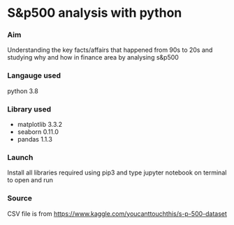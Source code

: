 # S&p500 analysis with python

### Aim
Understanding the key facts/affairs that happened from 90s to 20s and studying why and how in finance area by analysing s&p500

### Langauge used
python 3.8

### Library used
* matplotlib 3.3.2
* seaborn 0.11.0
* pandas 1.1.3

### Launch
Install all libraries required using pip3 and type jupyter notebook on terminal to open and run

### Source
CSV file is from https://www.kaggle.com/youcanttouchthis/s-p-500-dataset
